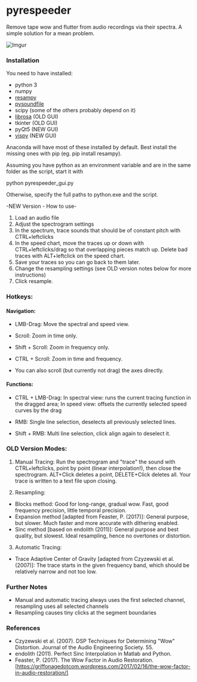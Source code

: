 # pyrespeeder
Remove tape wow and flutter from audio recordings via their spectra. A simple solution for a mean problem.

![Imgur](https://i.imgur.com/yUg6TTn.jpg)

### Installation
You need to have installed:
- python 3
- numpy
- [resampy](http://resampy.readthedocs.io/en/latest/)
- [pysoundfile](https://pysoundfile.readthedocs.io/)
- scipy (some of the others probably depend on it)
- [librosa](https://librosa.github.io/) (OLD GUI)
- tkinter (OLD GUI)
- pyQt5 (NEW GUI)
- [vispy](vispy.org) (NEW GUI)

Anaconda will have most of these installed by default. Best install the missing ones with pip (eg. pip install resampy).

Assuming you have python as an environment variable and are in the same folder as the script, start it with

python pyrespeeder_gui.py

Otherwise, specify the full paths to python.exe and the script.

-NEW Version - How to use-
1) Load an audio file
2) Adjust the spectrogram settings
3) In the spectrum, trace sounds that should be of constant pitch with CTRL+leftclicks
4) In the speed chart, move the traces up or down with CTRL+leftclicks/drag so that overlapping pieces match up. Delete bad traces with ALT+leftclick on the speed chart.
5) Save your traces so you can go back to them later.
6) Change the resampling settings (see OLD version notes below for more instructions)
7) Click resample.


### Hotkeys:

#### Navigation:
- LMB-Drag: Move the spectral and speed view.

- Scroll: Zoom in time only.

- Shift + Scroll: Zoom in frequency only.

- CTRL + Scroll: Zoom in time and frequency.

- You can also scroll (but currently not drag) the axes directly.

#### Functions:
- CTRL + LMB-Drag: In spectral view: runs the current tracing function in the dragged area; In speed view: offsets the currently selected speed curves by the drag

- RMB: Single line selection, deselects all previously selected lines.

- Shift + RMB: Multi line selection, click align again to deselect it.



### OLD Version Modes:
1) Manual Tracing:
Run the spectrogram and "trace" the sound with CTRL+leftclicks, point by point (linear interpolation!), then close the spectrogram. ALT+Click deletes a point, DELETE+Click deletes all. Your trace is written to a text file upon closing.

2) Resampling:
- Blocks method:
Good for long-range, gradual wow. Fast, good frequency precision, little temporal precision.
- Expansion method [adapted from Feaster, P. (2017)]:
General purpose, but slower. Much faster and more accurate with dithering enabled.
- Sinc method [based on endolith (2011)]:
General purpose and best quality, but slowest. Ideal resampling, hence no overtones or distortion.

3) Automatic Tracing:
- Trace Adaptive Center of Gravity [adapted from Czyzewski et al. (2007)]:
The trace starts in the given frequency band, which should be relatively narrow and not too low.


### Further Notes
- Manual and automatic tracing always uses the first selected channel, resampling uses all selected channels
- Resampling causes tiny clicks at the segment boundaries

### References
- Czyzewski et al. (2007). DSP Techniques for Determining "Wow" Distortion. Journal of the Audio Engineering Society. 55.
- endolith (2011). Perfect Sinc Interpolation in Matlab and Python.
- Feaster, P. (2017). The Wow Factor in Audio Restoration. [https://griffonagedotcom.wordpress.com/2017/02/16/the-wow-factor-in-audio-restoration/]
